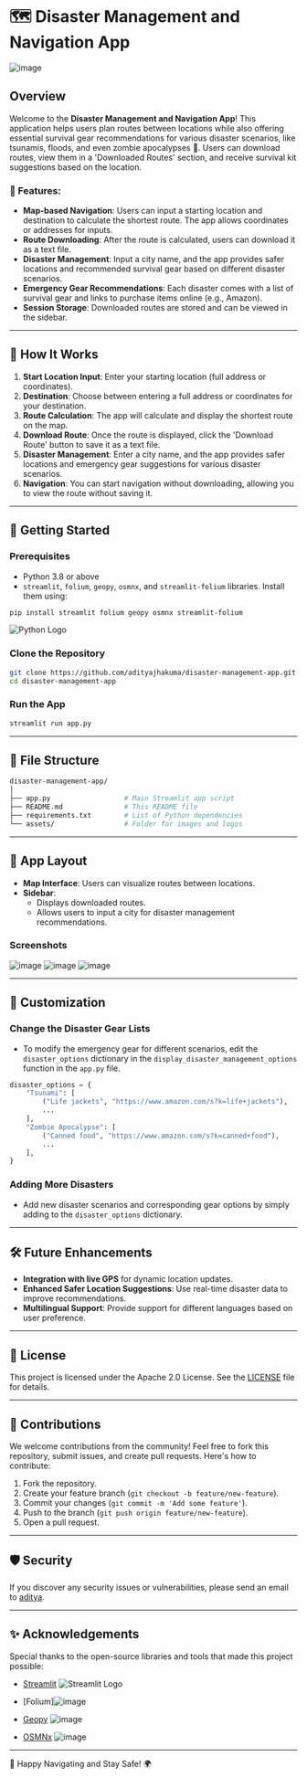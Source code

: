 

# 🗺️ Disaster Management and Navigation App

![image](https://github.com/user-attachments/assets/0c59bdae-8590-443d-899f-fba54b660892)


## Overview
Welcome to the **Disaster Management and Navigation App**! This application helps users plan routes between locations while also offering essential survival gear recommendations for various disaster scenarios, like tsunamis, floods, and even zombie apocalypses 🧟. Users can download routes, view them in a 'Downloaded Routes' section, and receive survival kit suggestions based on the location.

### 🌟 Features:
- **Map-based Navigation**: Users can input a starting location and destination to calculate the shortest route. The app allows coordinates or addresses for inputs.
- **Route Downloading**: After the route is calculated, users can download it as a text file.
- **Disaster Management**: Input a city name, and the app provides safer locations and recommended survival gear based on different disaster scenarios.
- **Emergency Gear Recommendations**: Each disaster comes with a list of survival gear and links to purchase items online (e.g., Amazon).
- **Session Storage**: Downloaded routes are stored and can be viewed in the sidebar.

---

## 🎯 How It Works
1. **Start Location Input**: Enter your starting location (full address or coordinates).
2. **Destination**: Choose between entering a full address or coordinates for your destination.
3. **Route Calculation**: The app will calculate and display the shortest route on the map.
4. **Download Route**: Once the route is displayed, click the 'Download Route' button to save it as a text file.
5. **Disaster Management**: Enter a city name, and the app provides safer locations and emergency gear suggestions for various disaster scenarios.
6. **Navigation**: You can start navigation without downloading, allowing you to view the route without saving it.

---

## 🚀 Getting Started

### Prerequisites
- Python 3.8 or above
- `streamlit`, `folium`, `geopy`, `osmnx`, and `streamlit-folium` libraries. Install them using:

```bash
pip install streamlit folium geopy osmnx streamlit-folium
```

![Python Logo](https://upload.wikimedia.org/wikipedia/commons/c/c3/Python-logo-notext.svg) <!-- Updated Python logo -->

### Clone the Repository

```bash
git clone https://github.com/adityajhakuma/disaster-management-app.git
cd disaster-management-app
```

### Run the App

```bash
streamlit run app.py
```

---

## 📁 File Structure

```bash
disaster-management-app/
│
├── app.py                  # Main Streamlit app script
├── README.md               # This README file
├── requirements.txt        # List of Python dependencies
└── assets/                 # Folder for images and logos
```

---

## 🎨 App Layout
- **Map Interface**: Users can visualize routes between locations.
- **Sidebar**:
  - Displays downloaded routes.
  - Allows users to input a city for disaster management recommendations.
  
### Screenshots

![image](https://github.com/user-attachments/assets/81fc1275-b875-4826-807e-1df46f4b147b)
![image](https://github.com/user-attachments/assets/7062b5f4-d842-41e8-8594-8843d148c0c7)
![image](https://github.com/user-attachments/assets/e2b93ad3-44c7-4792-990b-2857c11608ad)


---

## 🔧 Customization
### Change the Disaster Gear Lists
- To modify the emergency gear for different scenarios, edit the `disaster_options` dictionary in the `display_disaster_management_options` function in the `app.py` file.

```python
disaster_options = {
    "Tsunami": [
        ("Life jackets", "https://www.amazon.com/s?k=life+jackets"),
        ...
    ],
    "Zombie Apocalypse": [
        ("Canned food", "https://www.amazon.com/s?k=canned+food"),
        ...
    ],
}
```

### Adding More Disasters
- Add new disaster scenarios and corresponding gear options by simply adding to the `disaster_options` dictionary.

---

## 🛠️ Future Enhancements
- **Integration with live GPS** for dynamic location updates.
- **Enhanced Safer Location Suggestions**: Use real-time disaster data to improve recommendations.
- **Multilingual Support**: Provide support for different languages based on user preference.

---

## 📄 License


This project is licensed under the Apache 2.0 License. See the [LICENSE](LICENSE) file for details.

---

## 🙌 Contributions
We welcome contributions from the community! Feel free to fork this repository, submit issues, and create pull requests. Here's how to contribute:
1. Fork the repository.
2. Create your feature branch (`git checkout -b feature/new-feature`).
3. Commit your changes (`git commit -m 'Add some feature'`).
4. Push to the branch (`git push origin feature/new-feature`).
5. Open a pull request.

---

## 🛡️ Security
If you discover any security issues or vulnerabilities, please send an email to [aditya](mailto:adityaneet2@gmail.com).

---

## ✨ Acknowledgements
Special thanks to the open-source libraries and tools that made this project possible:
- [Streamlit](https://streamlit.io/) ![Streamlit Logo](https://streamlit.io/images/brand/streamlit-logo-primary-colormark-darktext.svg)
- [Folium]![image](https://github.com/user-attachments/assets/966345f3-1341-4c14-81b2-4439bb5c02f2)
- [Geopy](https://geopy.readthedocs.io/en/stable/) ![image](https://github.com/user-attachments/assets/0a386ace-9303-4c0d-8c21-710b0d87f5f2)

- [OSMNx](https://osmnx.readthedocs.io/en/stable/) ![image](https://github.com/user-attachments/assets/b22c6aec-5400-46af-a747-6ad6bbf78eb0)


---

🚀 Happy Navigating and Stay Safe! 🌍

